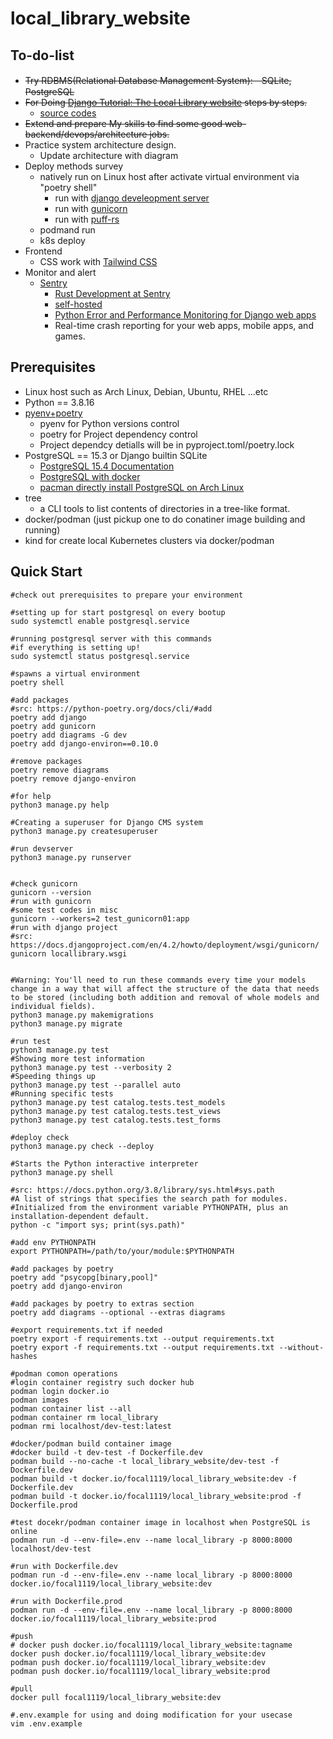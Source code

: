 # local_library_website

## To-do-list

* ~~Try RDBMS(Relational Database Management System):　SQLite, PostgreSQL~~
* ~~For Doing [Django Tutorial: The Local Library website](https://developer.mozilla.org/en-US/docs/Learn/Server-side/Django) steps by steps.~~
    * [source codes](https://github.com/mdn/django-locallibrary-tutorial/tree/main)
* ~~Extend and prepare My skills to find some good web-backend/devops/architecture jobs.~~
* Practice system architecture design.
    * Update architecture with diagram
* Deploy methods survey
    * natively run on Linux host after activate virtual environment via "poetry shell"
        * run with [django develeopment server](https://docs.djangoproject.com/en/4.2/intro/tutorial01/#the-development-server)
        * run with [gunicorn](https://docs.djangoproject.com/en/4.2/howto/deployment/wsgi/gunicorn/)
        * run with [puff-rs](https://docs.rs/puff-rs/0.1.8/puff_rs/#puff--django)            
    * podmand run
    * k8s deploy
* Frontend    
    * CSS work with [Tailwind CSS](https://tailwindcss.com/docs/installation)
* Monitor and alert
    * [Sentry](https://github.com/getsentry)
        * [Rust Development at Sentry](https://develop.sentry.dev/rust/)
        * [self-hosted](https://develop.sentry.dev/self-hosted/)
        * [Python Error and Performance Monitoring for Django web apps](https://sentry.io/for/python/?original_referrer=https%3A%2F%2Fgithub.com%2F&platform=sentry.python.django)
        * Real-time crash reporting for your web apps, mobile apps, and games.

## Prerequisites

* Linux host such as Arch Linux, Debian, Ubuntu, RHEL ...etc
* Python == 3.8.16
* [pyenv+poetry](https://github.com/hong539/setup_dev_environment/blob/main/programming_languages/python/python.md#usage-with-pyenvpoetry)
    * pyenv for Python versions control
    * poetry for Project dependency control
    * Project dependcy detialls will be in pyproject.toml/poetry.lock
* PostgreSQL == 15.3 or Django builtin SQLite
    * [PostgreSQL 15.4 Documentation](https://www.postgresql.org/docs/15/index.html)
    * [PostgreSQL with docker](https://hub.docker.com/_/postgres)
    * [pacman directly install PostgreSQL on Arch Linux](https://wiki.archlinux.org/title/PostgreSQL)
* tree
    * a CLI tools to list contents of directories in a tree-like format.
* docker/podman (just pickup one to do conatiner image building and running)
* kind for create local Kubernetes clusters via docker/podman

## Quick Start

```shell
#check out prerequisites to prepare your environment

#setting up for start postgresql on every bootup
sudo systemctl enable postgresql.service

#running postgresql server with this commands
#if everything is setting up!
sudo systemctl status postgresql.service

#spawns a virtual environment
poetry shell

#add packages
#src: https://python-poetry.org/docs/cli/#add
poetry add django
poetry add gunicorn
poetry add diagrams -G dev
poetry add django-environ==0.10.0

#remove packages
poetry remove diagrams
poetry remove django-environ

#for help
python3 manage.py help

#Creating a superuser for Django CMS system
python3 manage.py createsuperuser

#run devserver
python3 manage.py runserver


#check gunicorn
gunicorn --version
#run with gunicorn
#some test codes in misc
gunicorn --workers=2 test_gunicorn01:app
#run with django project
#src: https://docs.djangoproject.com/en/4.2/howto/deployment/wsgi/gunicorn/
gunicorn locallibrary.wsgi


#Warning: You'll need to run these commands every time your models change in a way that will affect the structure of the data that needs to be stored (including both addition and removal of whole models and individual fields).
python3 manage.py makemigrations
python3 manage.py migrate

#run test
python3 manage.py test
#Showing more test information
python3 manage.py test --verbosity 2
#Speeding things up
python3 manage.py test --parallel auto
#Running specific tests
python3 manage.py test catalog.tests.test_models
python3 manage.py test catalog.tests.test_views
python3 manage.py test catalog.tests.test_forms

#deploy check
python3 manage.py check --deploy

#Starts the Python interactive interpreter
python3 manage.py shell

#src: https://docs.python.org/3.8/library/sys.html#sys.path
#A list of strings that specifies the search path for modules. 
#Initialized from the environment variable PYTHONPATH, plus an installation-dependent default.
python -c "import sys; print(sys.path)"

#add env PYTHONPATH
export PYTHONPATH=/path/to/your/module:$PYTHONPATH

#add packages by poetry
poetry add "psycopg[binary,pool]"
poetry add django-environ

#add packages by poetry to extras section
poetry add diagrams --optional --extras diagrams

#export requirements.txt if needed
poetry export -f requirements.txt --output requirements.txt
poetry export -f requirements.txt --output requirements.txt --without-hashes

#podman comon operations
#login container registry such docker hub
podman login docker.io
podman images
podman container list --all
podman container rm local_library
podman rmi localhost/dev-test:latest

#docker/podman build container image
#docker build -t dev-test -f Dockerfile.dev
podman build --no-cache -t local_library_website/dev-test -f Dockerfile.dev
podman build -t docker.io/focal1119/local_library_website:dev -f Dockerfile.dev
podman build -t docker.io/focal1119/local_library_website:prod -f Dockerfile.prod

#test docekr/podman container image in localhost when PostgreSQL is online
podman run -d --env-file=.env --name local_library -p 8000:8000 localhost/dev-test

#run with Dockerfile.dev
podman run -d --env-file=.env --name local_library -p 8000:8000 docker.io/focal1119/local_library_website:dev

#run with Dockerfile.prod
podman run -d --env-file=.env --name local_library -p 8000:8000 docker.io/focal1119/local_library_website:prod

#push
# docker push docker.io/focal1119/local_library_website:tagname
docker push docker.io/focal1119/local_library_website:dev
podman push docker.io/focal1119/local_library_website:dev
podman push docker.io/focal1119/local_library_website:prod

#pull
docker pull focal1119/local_library_website:dev

#.env.example for using and doing modification for your usecase
vim .env.example
```
